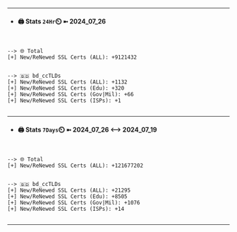 

---
- #### 🖨️ **Stats** `24Hr`⏲️ ➼ 2024_07_26
```console


--> 🌐 Total
[+] New/ReNewed SSL Certs (ALL): +9121432


--> 🇧🇩 bd_ccTLDs
[+] New/ReNewed SSL Certs (ALL): +1132
[+] New/ReNewed SSL Certs (Edu): +320
[+] New/ReNewed SSL Certs (Gov|Mil): +66
[+] New/ReNewed SSL Certs (ISPs): +1


```

---
- #### 🖨️ **Stats** `7Days`⏲️ ➼ 2024_07_26 <--> 2024_07_19
```console


--> 🌐 Total
[+] New/ReNewed SSL Certs (ALL): +121677202


--> 🇧🇩 bd_ccTLDs
[+] New/ReNewed SSL Certs (ALL): +21295
[+] New/ReNewed SSL Certs (Edu): +8505
[+] New/ReNewed SSL Certs (Gov|Mil): +1076
[+] New/ReNewed SSL Certs (ISPs): +14


```

---

